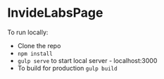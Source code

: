 # InvideLabsPage

To run locally:
- Clone the repo
- `npm install`
- `gulp serve` to start local server - localhost:3000  
- To build for production `gulp build`